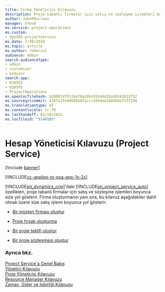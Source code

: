 ```yaml
---
title: Firma Yöneticisi Kılavuzu
description: Proje tabanlı firmalar için satış ve sözleşme işlemleri boyunca size yol gösteren Project Service için hesap yöneticisi kılavuzu.
author: JohnPBurrows
manager: kfend
ms.service: project-operations
ms.custom:
- dyn365-projectservice
ms.date: 7/30/2018
ms.topic: article
ms.author: ruhercul
audience: Admin
search.audienceType:
- admin
- customizer
- enduser
search.app:
- D365CE
- D365PS
- ProjectOperations
ms.openlocfilehash: b1908fdf012b470a2954191d4428a58241b33752
ms.sourcegitcommit: 418fa1fe9d605b8faccc2d5dee1b04b4e753f194
ms.translationtype: HT
ms.contentlocale: tr-TR
ms.lasthandoff: 02/10/2021
ms.locfileid: "5146103"
---
```

# <a name="account-manager-guide-project-service"></a>Hesap Yöneticisi Kılavuzu (Project Service)

[!include [banner](../includes/psa-now-project-operations.md)]

[!INCLUDE[cc-applies-to-psa-app-1x-2x](../includes/cc-applies-to-psa-app-1x-2x.md)]

[!INCLUDE[pn_dynamics_crm](../includes/pn-dynamics-crm.md)]'daki [!INCLUDE[pn_project_service_auto](../includes/pn-project-service-auto.md)] özellikleri, proje tabanlı firmalar için satış ve sözleşme işlemleri boyunca size yol gösterir. Firma oluşturmanın yanı sıra, bu kılavuz aşağıdakiler dahil olmak üzere size satış işlemi boyunca yol gösterir:  
  
-   [Bir müşteri firması oluştur](../psa/create-customer-account.md)  
  
-   [Proje fırsatı oluşturma](../psa/create-project-opportunity.md)  
  
-   [Bir proje teklifi oluştur](../psa/create-project-quote.md)  
  
-   [Bir proje sözleşmesi oluştur](../psa/create-project-contract.md)  
  
  
### <a name="see-also"></a>Ayrıca bkz.  
 [Project Service'a Genel Bakış](../psa/overview.md)   
 [Yönetici Kılavuzu](../psa/admin-guide.md)   
 [Proje Yöneticisi Kılavuzu](../psa/project-manager-guide.md)   
 [Resource Manager Kılavuzu](../psa/resource-manager-guide.md)   
 [Zaman, Gider ve İşbirliği Kılavuzu](../psa/time-expense-collaboration-guide.md)
